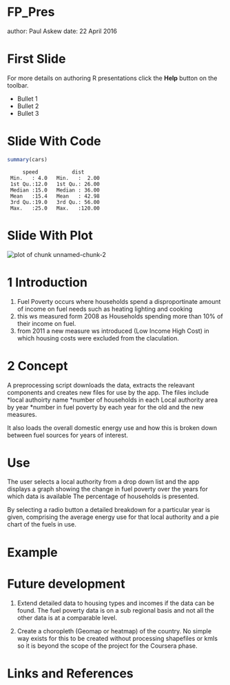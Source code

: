 FP_Pres
========================================================
author: Paul Askew
date: 22 April 2016

First Slide
========================================================

For more details on authoring R presentations click the
**Help** button on the toolbar.

- Bullet 1
- Bullet 2
- Bullet 3

Slide With Code
========================================================


```r
summary(cars)
```

```
     speed           dist       
 Min.   : 4.0   Min.   :  2.00  
 1st Qu.:12.0   1st Qu.: 26.00  
 Median :15.0   Median : 36.00  
 Mean   :15.4   Mean   : 42.98  
 3rd Qu.:19.0   3rd Qu.: 56.00  
 Max.   :25.0   Max.   :120.00  
```

Slide With Plot
========================================================

![plot of chunk unnamed-chunk-2](FP_Pres-figure/unnamed-chunk-2-1.png)

1 Introduction
========================================================
1. Fuel Poverty occurs where households spend a disproportinate amount of income on fuel needs such as heating lighting and cooking
2. this ws measured form 2008 as Households spending more than 10% of their income on fuel.
3. from 2011 a new measure ws introduced (Low Income High Cost) in which housing costs were excluded from the claculation.

2 Concept
========================================================

A preprocessing script downloads the data, extracts the releavant components and creates new files for use by the app.  The files include 
*local authoirty name
*number of households in each Local authority area by year
*number in fuel poverty by each year for the old and the new measures.  

It also loads the overall domestic energy use and how this is broken down between fuel sources for years of interest.

Use
========================================================

The user selects a local authority from a drop down list and the app displays a graph showing the change in fuel poverty over the years for which data is available The percentage of households is presented.

By selecting a radio button a detailed breakdown for a particular year is given, comprising the average energy use for that local authority and a pie chart of the fuels in use.

Example
========================================================


Future development
========================================================
1. Extend detailed data to housing types and incomes if the data can be found.
The fuel poverty data is on a sub regional basis and not all the other data is at a comparable level.

2. Create a choropleth (Geomap or heatmap) of the country.
No simple way exists for this to be created without processing shapefiles or kmls so it is beyond the scope of the project for the Coursera phase.

Links and References
========================================================
